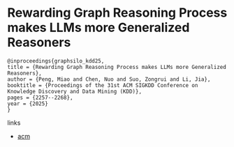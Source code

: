 # Rewarding Graph Reasoning Process makes LLMs more Generalized Reasoners

```
@inproceedings{graphsilo_kdd25,
title = {Rewarding Graph Reasoning Process makes LLMs more Generalized Reasoners},
author = {Peng, Miao and Chen, Nuo and Suo, Zongrui and Li, Jia},
booktitle = {Proceedings of the 31st ACM SIGKDD Conference on Knowledge Discovery and Data Mining (KDD)},
pages = {2257--2268},
year = {2025}
}
```

links
- [acm](https://dl.acm.org/doi/10.1145/3711896.3737109)
